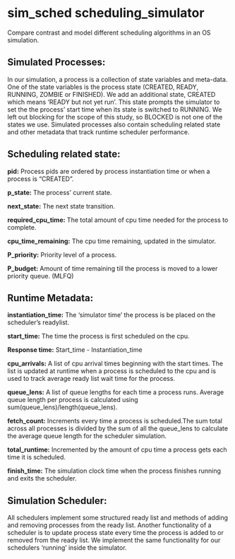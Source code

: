 # sim_sched scheduling_simulator
Compare contrast and model different scheduling algorithms in an OS simulation.

## Simulated Processes: 
In our simulation, a process is  a collection of state variables and meta-data. One of the state variables is the process state (CREATED, READY, RUNNING, ZOMBIE or FINISHED). We add an additional state, CREATED which means ‘READY but not yet run’. This state prompts the simulator to set the the process’ start time when its state is switched to RUNNING. We left out blocking for the scope of this study, so BLOCKED is not one of the states we use. Simulated processes also contain scheduling related state and other metadata that track runtime scheduler performance. 

## Scheduling related state:
**pid:**  Process pids are ordered by process instantiation time or when a process is “CREATED”.

**p_state:** The process’ current state.

**next_state:** The next state transition.

**required_cpu_time:** The total amount of cpu time needed for the process to complete.

**cpu_time_remaining:** The cpu time remaining, updated in the simulator.

**P_priority:** Priority level of a process.

**P_budget:** Amount of time remaining till the process is moved to a lower priority queue. (MLFQ)

## Runtime Metadata:
**instantiation_time:** The ‘simulator time’ the process is be placed on the scheduler’s readylist.

**start_time:** The time the process is first scheduled on the cpu.

**Response time:** Start_time - Instantiation_time

**cpu_arrivals:** A list of cpu arrival times beginning with the start times. The list is updated at runtime when a process is scheduled to the cpu and is used to track average ready list wait time for the process. 

**queue_lens:** A list of queue lengths for each time a process runs. Average queue length per process is calculated using sum(queue_lens)/length(queue_lens).

**fetch_count:** Increments every time  a process is scheduled.The sum total across all processes is divided by the sum of all the queue_lens to calculate the average queue length for the scheduler simulation.

**total_runtime:** Incremented by the amount of cpu time a process gets each time it is scheduled.

**finish_time:** The simulation clock time when the process finishes running and exits the scheduler.

## Simulation Scheduler:
All schedulers implement some structured ready list and methods of adding and removing processes from the ready list. Another functionality of a scheduler is to update process state every time the process is added to or removed from the ready list. We implement the same functionality for our schedulers ‘running’ inside the simulator.
